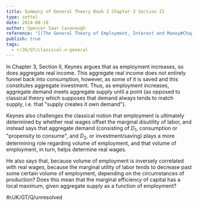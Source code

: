 ```yaml
---
title: Summary of General Theory Book I Chapter 3 Section II
type: zettel
date: 2024-08-18
author: Spencer Saar Cavanaugh
reference: "[[The General Theory of Employment, Interest and Money#Chapter 3, Section II]]"
publish: true
tags:
  - r/JK/GT/classical-v-general
---
```

In Chapter 3, Section II, Keynes argues that as employment increases, so does aggregate real income. This aggregate real income does not entirely funnel back into consumption, however, as some of it is saved and this constitutes aggregate investment. Thus, as employment increases, aggregate demand meets aggregate supply until a point (as opposed to classical theory which supposes that demand always tends to match supply, i.e. that "supply creates it own demand").

Keynes also challenges the classical notion that employment is ultimately determined by whether real wages offset the marginal disutility of labor, and instead says that aggregate demand (consisting of $D_1$, consumption or "propensity to consume", and $D_2$, or investment/saving) plays a more determining role regarding volume of employment, and that volume of employment, in turn, helps determine real wages. 

He also says that, because volume of employment is inversely correlated with real wages, because the marginal utility of labor tends to decrease past some certain volume of employment, depending on the circumstances of production? Does this mean that the marginal efficiency of capital has a local maximum, given aggregate supply as a function of employment?

#r/JK/GT/Q/unresolved 